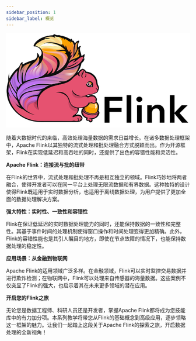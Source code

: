 ```yaml
---
sidebar_position: 1
sidebar_label: 概览
---
```



![logo](./imgflink9/flink-header-logo.svg)

随着大数据时代的来临，高效处理海量数据的需求日益增长。在诸多数据处理框架中，Apache Flink以其独特的流式处理和批处理融合方式脱颖而出。作为开源框架，Flink在实现低延迟和高吞吐的同时，还提供了出色的容错性能和灵活性。

**Apache Flink：连接流与批的纽带**

在Flink的世界中，流式处理和批处理不再是相互独立的领域。Flink巧妙地将两者融合，使得开发者可以在同一平台上处理无限流数据和有界数据。这种独特的设计使得Flink既适用于实时数据分析，也适用于离线数据处理，为用户提供了更加全面的数据处理解决方案。

**强大特性：实时性、一致性和容错性**

Flink在保证低延迟的实时数据处理能力的同时，还能保持数据的一致性和完整性。其基于事件时间的处理机制使得窗口操作和时间处理变得更加精确。此外，Flink的容错性能也是其引人瞩目的地方，即使在节点故障的情况下，也能保持数据处理的稳定性。

**应用场景：从金融到物联网**

Apache Flink的适用领域广泛多样。在金融领域，Flink可以实时监控交易数据并进行欺诈检测；在物联网中，Flink可以处理来自传感器的海量数据。这些案例不仅突显了Flink的强大，也启示着其在未来更多领域的潜在应用。

**开启您的Flink之旅**

无论您是数据工程师、科研人员还是开发者，掌握Apache Flink都将成为您技能库中的有力加分项。本系列教学将带您从Flink的基础概念到高级应用，逐步领略这一框架的魅力。让我们一起踏上这段关于Apache Flink的探索之旅，开启数据处理的全新视角！
